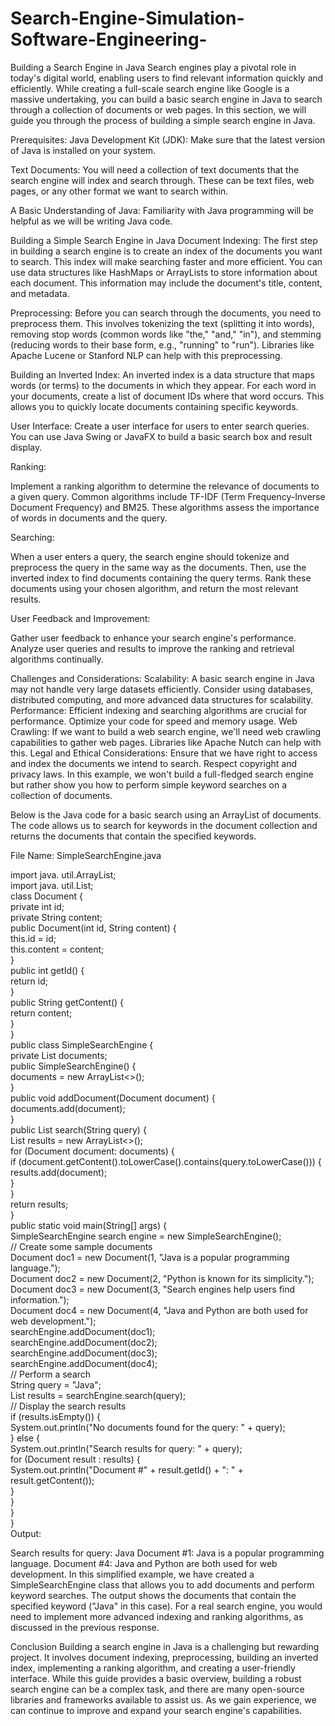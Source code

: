 # Search-Engine-Simulation-Software-Engineering-
Building a Search Engine in Java
Search engines play a pivotal role in today's digital world, enabling users to find relevant information quickly and efficiently. While creating a full-scale search engine like Google is a massive undertaking, you can build a basic search engine in Java to search through a collection of documents or web pages. In this section, we will guide you through the process of building a simple search engine in Java.

Prerequisites:
Java Development Kit (JDK): Make sure that the latest version of Java is installed on your system.

Text Documents: You will need a collection of text documents that the search engine will index and search through. These can be text files, web pages, or any other format we want to search within.

A Basic Understanding of Java: Familiarity with Java programming will be helpful as we will be writing Java code.

Building a Simple Search Engine in Java
Document Indexing:
The first step in building a search engine is to create an index of the documents you want to search. This index will make searching faster and more efficient. You can use data structures like HashMaps or ArrayLists to store information about each document. This information may include the document's title, content, and metadata.

Preprocessing:
Before you can search through the documents, you need to preprocess them. This involves tokenizing the text (splitting it into words), removing stop words (common words like "the," "and," "in"), and stemming (reducing words to their base form, e.g., "running" to "run"). Libraries like Apache Lucene or Stanford NLP can help with this preprocessing.

Building an Inverted Index:
An inverted index is a data structure that maps words (or terms) to the documents in which they appear. For each word in your documents, create a list of document IDs where that word occurs. This allows you to quickly locate documents containing specific keywords.

User Interface:
Create a user interface for users to enter search queries. You can use Java Swing or JavaFX to build a basic search box and result display.

Ranking:

Implement a ranking algorithm to determine the relevance of documents to a given query. Common algorithms include TF-IDF (Term Frequency-Inverse Document Frequency) and BM25. These algorithms assess the importance of words in documents and the query.

Searching:

When a user enters a query, the search engine should tokenize and preprocess the query in the same way as the documents. Then, use the inverted index to find documents containing the query terms. Rank these documents using your chosen algorithm, and return the most relevant results.

User Feedback and Improvement:

Gather user feedback to enhance your search engine's performance. Analyze user queries and results to improve the ranking and retrieval algorithms continually.

Challenges and Considerations:
Scalability: A basic search engine in Java may not handle very large datasets efficiently. Consider using databases, distributed computing, and more advanced data structures for scalability.
Performance: Efficient indexing and searching algorithms are crucial for performance. Optimize your code for speed and memory usage.
Web Crawling: If we want to build a web search engine, we'll need web crawling capabilities to gather web pages. Libraries like Apache Nutch can help with this.
Legal and Ethical Considerations: Ensure that we have right to access and index the documents we intend to search. Respect copyright and privacy laws.
In this example, we won't build a full-fledged search engine but rather show you how to perform simple keyword searches on a collection of documents.

Below is the Java code for a basic search using an ArrayList of documents. The code allows us to search for keywords in the document collection and returns the documents that contain the specified keywords.

File Name: SimpleSearchEngine.java

import java. util.ArrayList;  
import java. util.List;  
class Document {  
    private int id;  
    private String content;  
    public Document(int id, String content) {  
        this.id = id;  
        this.content = content;  
    }  
    public int getId() {  
        return id;  
    }  
    public String getContent() {  
        return content;  
    }  
}  
public class SimpleSearchEngine {  
    private List<Document> documents;  
    public SimpleSearchEngine() {  
        documents = new ArrayList<>();  
    }  
    public void addDocument(Document document) {  
        documents.add(document);  
    }  
    public List<Document> search(String query) {  
        List<Document> results = new ArrayList<>();  
        for (Document document: documents) {  
            if (document.getContent().toLowerCase().contains(query.toLowerCase())) {  
                results.add(document);  
            }  
        }  
        return results;  
    }  
    public static void main(String[] args) {  
        SimpleSearchEngine search engine = new SimpleSearchEngine();  
        // Create some sample documents  
        Document doc1 = new Document(1, "Java is a popular programming language.");  
        Document doc2 = new Document(2, "Python is known for its simplicity.");  
        Document doc3 = new Document(3, "Search engines help users find information.");  
        Document doc4 = new Document(4, "Java and Python are both used for web development.");  
        searchEngine.addDocument(doc1);  
        searchEngine.addDocument(doc2);  
        searchEngine.addDocument(doc3);  
        searchEngine.addDocument(doc4);  
        // Perform a search  
        String query = "Java";  
        List<Document> results = searchEngine.search(query);  
        // Display the search results  
        if (results.isEmpty()) {  
            System.out.println("No documents found for the query: " + query);  
        } else {  
            System.out.println("Search results for query: " + query);  
            for (Document result : results) {  
                System.out.println("Document #" + result.getId() + ": " + result.getContent());  
            }  
        }  
    }  
}  
Output:

Search results for query: Java
Document #1: Java is a popular programming language.
Document #4: Java and Python are both used for web development.
In this simplified example, we have created a SimpleSearchEngine class that allows you to add documents and perform keyword searches. The output shows the documents that contain the specified keyword ("Java" in this case). For a real search engine, you would need to implement more advanced indexing and ranking algorithms, as discussed in the previous response.

Conclusion
Building a search engine in Java is a challenging but rewarding project. It involves document indexing, preprocessing, building an inverted index, implementing a ranking algorithm, and creating a user-friendly interface. While this guide provides a basic overview, building a robust search engine can be a complex task, and there are many open-source libraries and frameworks available to assist us. As we gain experience, we can continue to improve and expand your search engine's capabilities.
